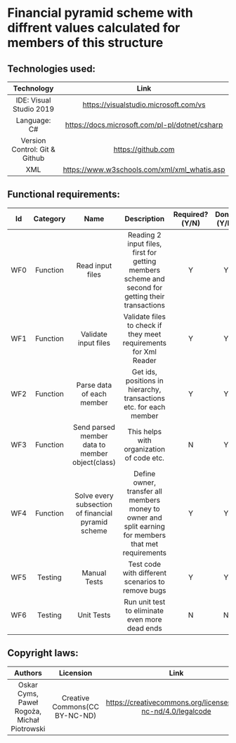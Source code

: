# Financial pyramid scheme with diffrent values calculated for members of this structure

## Technologies used:

| Technology | Link |
| :---: | :---: |
| IDE: Visual Studio 2019 | https://visualstudio.microsoft.com/vs |
| Language: C# | https://docs.microsoft.com/pl-pl/dotnet/csharp |
| Version Control: Git & Github | https://github.com |
| XML| https://www.w3schools.com/xml/xml_whatis.asp |

## Functional requirements:

| Id | Category | Name | Description | Required?(Y/N) | Done?(Y/N) |
| :---: | :---: | :---: | :---: | :---: | :---: |
| WF0 | Function | Read input files | Reading 2 input files, first for getting members scheme and second for getting their transactions | Y | Y |
| WF1 | Function | Validate input files | Validate files to check if they meet requirements for Xml Reader | Y | Y |
| WF2 | Function | Parse data of each member | Get ids, positions in hierarchy, transactions etc. for each member | Y | Y |
| WF3 | Function | Send parsed member data to member object(class) | This helps with organization of code etc. | N | Y |
| WF4 | Function | Solve every subsection of financial pyramid scheme | Define owner, transfer all members money to owner and split earning for members that met requirements | Y | Y |
| WF5 | Testing | Manual Tests | Test code with different scenarios to remove bugs | Y | Y |
| WF6 | Testing | Unit Tests | Run unit test to eliminate even more dead ends | N | N |

## Copyright laws:

| Authors | Licension | Link |
| :---: | :---: | :---: |
| Oskar Cyms, Paweł Rogoża, Michał Piotrowski | Creative Commons(CC BY-NC-ND) | https://creativecommons.org/licenses/by-nc-nd/4.0/legalcode |
